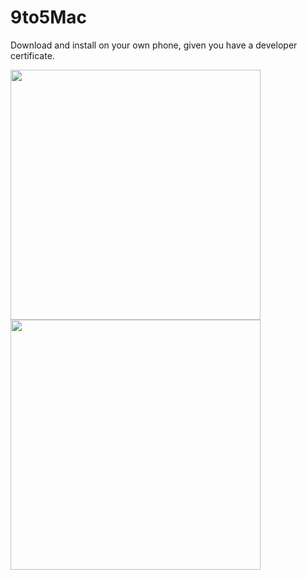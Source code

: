 <h1>9to5Mac</h1>

Download and install on your own phone, given you have a developer certificate.

<img src="https://user-images.githubusercontent.com/13894518/30354900-7a61526c-97e4-11e7-961a-411d12c909f1.png" width="400"/>
<img src="https://user-images.githubusercontent.com/13894518/30354904-7e42e8aa-97e4-11e7-91dc-7cf7a895cca8.png" width="400"/>
